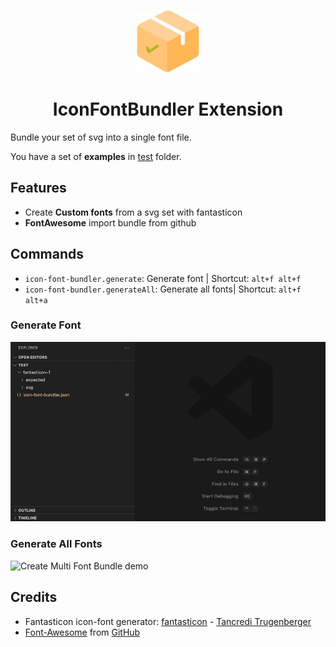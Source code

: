 <p align="center">
<img src="images/icon-font-bundler.png" width="100" />
<h1 align="center">IconFontBundler Extension</h1>
</p>

Bundle your set of svg into a single font file.

You have a set of **examples** in [test](test) folder.

## Features

- Create **Custom fonts** from a svg set with fantasticon
- **FontAwesome** import bundle from github

## Commands

- `icon-font-bundler.generate`: Generate font | Shortcut: `alt+f alt+f`
- `icon-font-bundler.generateAll`: Generate all fonts| Shortcut: `alt+f alt+a`

### Generate Font

![Create Single Font Bundle demo](./images/single-bundle.gif)

### Generate All Fonts

![Create Multi Font Bundle demo](./images/multi-bundle.gif)

## Credits

- Fantasticon icon-font generator: [fantasticon](https://github.com/tancredi/fantasticon) - [Tancredi Trugenberger](https://github.com/tancredi)
- [Font-Awesome](https://fontawesome.com/) from [GitHub](https://github.com/FortAwesome/Font-Awesome)